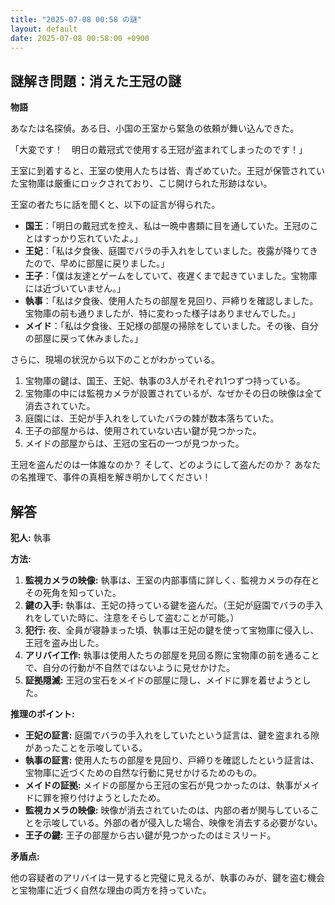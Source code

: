 ```yaml
---
title: "2025-07-08 00:58 の謎"
layout: default
date: 2025-07-08 00:58:00 +0900
---
```

## 謎解き問題：消えた王冠の謎

**物語**

あなたは名探偵。ある日、小国の王室から緊急の依頼が舞い込んできた。

「大変です！　明日の戴冠式で使用する王冠が盗まれてしまったのです！」

王室に到着すると、王室の使用人たちは皆、青ざめていた。王冠が保管されていた宝物庫は厳重にロックされており、こじ開けられた形跡はない。

王室の者たちに話を聞くと、以下の証言が得られた。

*   **国王**：「明日の戴冠式を控え、私は一晩中書類に目を通していた。王冠のことはすっかり忘れていたよ。」
*   **王妃**：「私は夕食後、庭園でバラの手入れをしていました。夜露が降りてきたので、早めに部屋に戻りました。」
*   **王子**：「僕は友達とゲームをしていて、夜遅くまで起きていました。宝物庫には近づいていません。」
*   **執事**：「私は夕食後、使用人たちの部屋を見回り、戸締りを確認しました。宝物庫の前も通りましたが、特に変わった様子はありませんでした。」
*   **メイド**：「私は夕食後、王妃様の部屋の掃除をしていました。その後、自分の部屋に戻って休みました。」

さらに、現場の状況から以下のことがわかっている。

1.  宝物庫の鍵は、国王、王妃、執事の3人がそれぞれ1つずつ持っている。
2.  宝物庫の中には監視カメラが設置されているが、なぜかその日の映像は全て消去されていた。
3.  庭園には、王妃が手入れをしていたバラの棘が数本落ちていた。
4.  王子の部屋からは、使用されていない古い鍵が見つかった。
5.  メイドの部屋からは、王冠の宝石の一つが見つかった。

王冠を盗んだのは一体誰なのか？ そして、どのようにして盗んだのか？ あなたの名推理で、事件の真相を解き明かしてください！

## 解答

**犯人:** 執事

**方法:**

1.  **監視カメラの映像:** 執事は、王室の内部事情に詳しく、監視カメラの存在とその死角を知っていた。
2.  **鍵の入手:** 執事は、王妃の持っている鍵を盗んだ。（王妃が庭園でバラの手入れをしていた時に、注意をそらして盗むことが可能。）
3.  **犯行:** 夜、全員が寝静まった頃、執事は王妃の鍵を使って宝物庫に侵入し、王冠を盗み出した。
4.  **アリバイ工作:** 執事は使用人たちの部屋を見回る際に宝物庫の前を通ることで、自分の行動が不自然ではないように見せかけた。
5.  **証拠隠滅:** 王冠の宝石をメイドの部屋に隠し、メイドに罪を着せようとした。

**推理のポイント:**

*   **王妃の証言:** 庭園でバラの手入れをしていたという証言は、鍵を盗まれる隙があったことを示唆している。
*   **執事の証言:** 使用人たちの部屋を見回り、戸締りを確認したという証言は、宝物庫に近づくための自然な行動に見せかけるためのもの。
*   **メイドの証拠:** メイドの部屋から王冠の宝石が見つかったのは、執事がメイドに罪を擦り付けようとしたため。
*   **監視カメラの映像:** 映像が消去されていたのは、内部の者が関与していることを示唆している。外部の者が侵入した場合、映像を消去する必要がない。
*   **王子の鍵:** 王子の部屋から古い鍵が見つかったのはミスリード。

**矛盾点:**

他の容疑者のアリバイは一見すると完璧に見えるが、執事のみが、鍵を盗む機会と宝物庫に近づく自然な理由の両方を持っていた。

